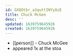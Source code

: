 ```yaml
---
id: GXQOtbr_a3quttINYy8zE
title: Chuck McGee
desc: ''
updated: 1639759645926
created: 1639759645926
---
```



- [[person]] - Chuck McGee
- appeared 1x at the stoa
